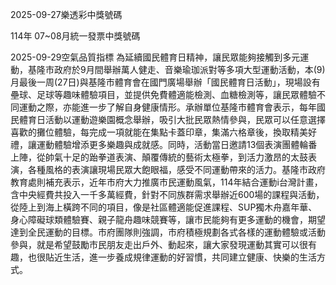 
2025-09-27樂透彩中獎號碼

                                
114年 07~08月統一發票中獎號碼
                             
2025-09-29空氣品質指標
                              為延續國民體育日精神，讓民眾能夠接觸到多元運動，基隆市政府於9月間舉辦萬人健走、音樂瑜珈派對等多項大型運動活動，本(9)月最後一周(27日)與基隆市體育會在國門廣場舉辦「國民體育日活動」，現場設有壘球、足球等趣味體驗項目，並提供免費體適能檢測、血糖檢測等，讓民眾體驗不同運動之際，亦能進一步了解自身健康情形。承辦單位基隆市體育會表示，每年國民體育日活動以運動遊樂園概念舉辦，吸引大批民眾熱情參與，民眾可以任意選擇喜歡的攤位體驗，每完成一項就能在集點卡蓋印章，集滿六格章後，換取精美好禮，讓運動體驗增添更多樂趣與成就感。同時，活動當日邀請13個表演團體輪番上陣，從帥氣十足的跆拳道表演、顛覆傳統的藝術太極拳，到活力激昂的太鼓表演，各種風格的表演讓現場民眾大飽眼福，感受不同運動帶來的活力。基隆市政府教育處則補充表示，近年市府大力推廣市民運動風氣，114年結合運動i台灣計畫，含中央經費共投入一千多萬經費，針對不同族群需求舉辦近600場的課程與活動，從陸上到海上橫跨不同的項目，像是社區體適能促進課程、SUP獨木舟嘉年華、身心障礙球類體驗賽、親子龍舟趣味競賽等，讓市民能夠有更多運動的機會，期望達到全民運動的目標。市府團隊則強調，市府積極規劃各式各樣的運動體驗或活動參與，就是希望鼓勵市民朋友走出戶外、動起來，讓大家發現運動其實可以很有趣，也很貼近生活，進一步養成規律運動的好習慣，共同建立健康、快樂的生活方式。